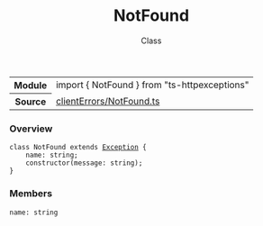 <header class="symbol-info-header">    <h1 id="notfound">NotFound</h1>    <label class="symbol-info-type-label class">Class</label>      </header>
<section class="symbol-info">      <table class="is-full-width">        <tbody>        <tr>          <th>Module</th>          <td>            <div class="lang-typescript">                <span class="token keyword">import</span> { NotFound }                 <span class="token keyword">from</span>                 <span class="token string">"ts-httpexceptions"</span>                            </div>          </td>        </tr>        <tr>          <th>Source</th>          <td>            <a href="https://romakita.github.io/ts-httpexceptions/blob/v3.0.2/src/clientErrors/NotFound.ts#L0-L0">                clientErrors/NotFound.ts            </a>        </td>        </tr>                </tbody>      </table>    </section>

### Overview

<pre><code class="typescript-lang"><span class="token keyword">class</span> NotFound <span class="token keyword">extends</span> <a href="#api/common/core/exception"><span class="token">Exception</span></a> <span class="token punctuation">{</span>
    name<span class="token punctuation">:</span> <span class="token keyword">string</span><span class="token punctuation">;</span>
    <span class="token keyword">constructor</span><span class="token punctuation">(</span>message<span class="token punctuation">:</span> <span class="token keyword">string</span><span class="token punctuation">)</span><span class="token punctuation">;</span>
<span class="token punctuation">}</span></code></pre>

### Members

<div class="method-overview"><pre><code class="typescript-lang">name<span class="token punctuation">:</span> <span class="token keyword">string</span></code></pre></div>
